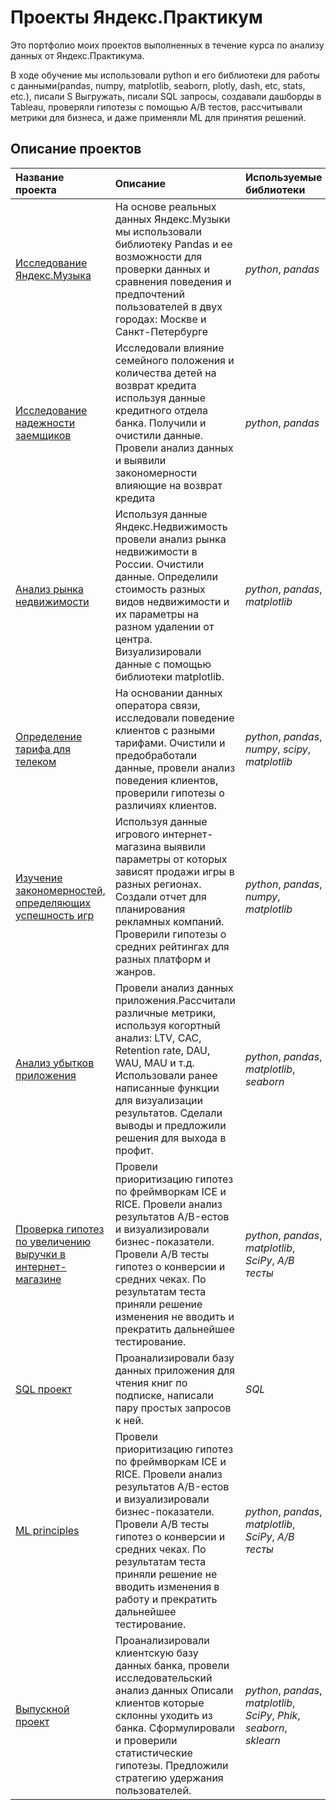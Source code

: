 # Проекты Яндекс.Практикум

Это портфолио моих проектов выполненных в течение курса по анализу данных от Яндекс.Практикума.

В ходе обучение мы использовали python и его библиотеки для работы с данными(pandas, numpy, matplotlib, seaborn, plotly, dash, etc, stats, etc.), писали S
Выгружать, писали SQL запросы, создавали дашборды в Tableau, проверяли гипотезы с помощью A/B тестов, рассчитывали метрики для бизнеса, и даже применяли ML для принятия решений.

## Описание проектов

| Название проекта | Описание | Используемые библиотеки | 
| :---------------------- | :---------------------- | :---------------------- |
| [Исследование Яндекс.Музыка](https://github.com/kristalls/practicum_projects_rep/tree/main/Исследование%20Яндекс.Музыка) | На основе реальных данных Яндекс.Музыки мы использовали библиотеку Pandas и ее возможности для проверки данных и сравнения поведения и предпочтений пользователей в двух городах: Москве и Санкт-Петербурге| *python*, *pandas* |
| [Исследование надежности заемщиков](https://github.com/kristalls/practicum_projects_rep/tree/main/Исследование%20надежности%20заемщиков)| Исследовали влияние семейного положения и количества детей на возврат кредита используя данные кредитного отдела банка. Получили и очистили данные. Провели анализ данных и выявили закономерности влияющие на возврат кредита| *python*, *pandas* |
| [Анализ рынка недвижимости](https://github.com/kristalls/practicum_projects_rep/tree/main/Анализ%20рынка%20недвижимости) | Используя данные Яндекс.Недвижимость провели анализ рынка недвижимости в России. Очистили данные. Определили стоимость разных видов недвижимости и их параметры на разном удалении от центра. Визуализировали данные с помощью библиотеки matplotlib. | *python*, *pandas*, *matplotlib* |
| [Определение тарифа для телеком](https://github.com/kristalls/practicum_projects_rep/tree/main/Определение%20тарифа%20для%20телеком) | На основании данных оператора связи, исследовали поведение клиентов с разными тарифами. Очистили и предобработали данные, провели анализ поведения клиентов, проверили гипотезы о различиях клиентов. | *python*, *pandas*, *numpy*, *scipy*, *matplotlib* |
| [Изучение закономерностей, определяющих успешность игр](https://github.com/kristalls/practicum_projects_rep/tree/main/Изучение%20закономерностей%2C%20определяющих%20успешность%20игр%20)| Используя данные игрового интернет-магазина выявили параметры от которых зависят продажи игры в разных регионах. Создали отчет для планирования рекламных компаний. Проверили гипотезы о средних рейтингах для разных платформ и жанров.| *python*, *pandas*, *numpy*, *matplotlib* |
| [Анализ убытков приложения](https://github.com/kristalls/practicum_projects_rep/tree/main/Анализ%20убытков%20приложения%20) | Провели анализ данных приложения.Рассчитали различные метрики, используя когортный анализ: LTV, CAC, Retention rate, DAU, WAU, MAU и т.д. Использовали ранее написанные функции для визуализации результатов. Сделали выводы и предложили решения для выхода в профит.| *python*, *pandas*, *matplotlib*, *seaborn* |
| [Проверка гипотез по увеличению выручки в интернет-магазине](https://github.com/kristalls/practicum_projects_rep/tree/main/Проверка%20гипотез%20по%20увеличению%20выручки%20в%20интернет-магазине) | Провели приоритизацию гипотез по фреймворкам ICE и RICE. Провели анализ результатов A/B-естов и визуализировали бизнес-показатели. Провели A/B тесты гипотез о конверсии и средних чеках. По результатам теста приняли решение изменения не вводить и прекратить дальнейшее тестирование.| *python*, *pandas*, *matplotlib*, *SciPy*, *A/B тесты* |
| [SQL проект](https://github.com/kristalls/practicum_projects_rep/tree/main/SQL%20проект) | Проанализировали базу данных приложения для чтения книг по подписке, написали пару простых запросов к ней. | *SQL* |
| [ML principles](https://github.com/kristalls/practicum_projects_rep/tree/main/ML%20principles) | Провели приоритизацию гипотез по фреймворкам ICE и RICE. Провели анализ результатов A/B-естов и визуализировали бизнес-показатели. Провели A/B тесты гипотез о конверсии и средних чеках. По результатам теста приняли решение не вводить изменения в работу и прекратить дальнейшее тестирование.| *python*, *pandas*, *matplotlib*, *SciPy*, *A/B тесты* |
| [Выпускной проект](https://github.com/kristalls/practicum_projects_rep/tree/main/Выпускной%20проект)| Проанализировали клиентскую базу данных банка, провели исследовательский анализ данных Описали клиентов которые склонны уходить из банка. Сформулировали и проверили статистические гипотезы. Предложили стратегию удержания пользователей. | *python*, *pandas*, *matplotlib*, *SciPy*, *Phik*, *seaborn*, *sklearn* |










